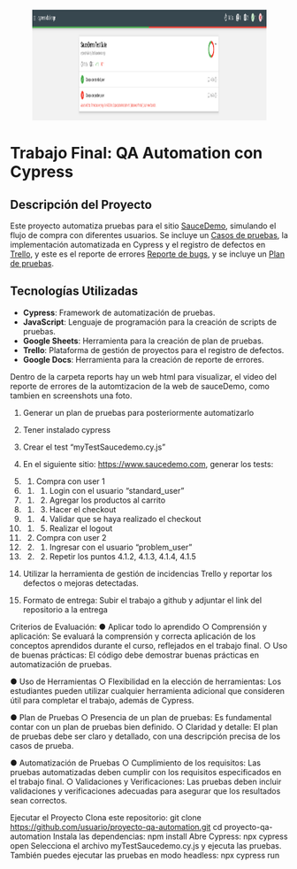 <figure><img src="/cypress.png" alt="logo" style="height: 200px;"></figure>

# **Trabajo Final: QA Automation con Cypress**

## **Descripción del Proyecto**
Este proyecto automatiza pruebas para el sitio [SauceDemo](https://www.saucedemo.com), simulando el flujo de compra con diferentes usuarios. Se incluye un [Casos de pruebas](https://docs.google.com/spreadsheets/d/1AHUPmJbamMjzV35YunvaABstV7SwRdkg/edit?usp=sharing&ouid=100517623038913693993&rtpof=true&sd=true), la implementación automatizada en Cypress y el registro de defectos en [Trello](https://trello.com/invite/b/67545f1337b952292f0bb8e3/ATTI24b8807d070ccb58962a561141e86e2e0646633B/swag-labs-qa-automatizacion-challenge),
y este es el reporte de errores [Reporte de bugs](https://docs.google.com/document/d/1FOE358r_KKAoL6Mpg7squfy1zz5_yDVMIa36XfueKCM/edit?usp=sharing),
y se incluye un [Plan de pruebas](https://docs.google.com/document/d/1JoF8YQR1293_XQF20L1UomUMiRa_jytryrOylAHz2Ts/edit?usp=sharing).

## **Tecnologías Utilizadas**
- **Cypress**: Framework de automatización de pruebas.
- **JavaScript**: Lenguaje de programación para la creación de scripts de pruebas.
- **Google Sheets**: Herramienta para la creación de plan de pruebas.
- **Trello**: Plataforma de gestión de proyectos para el registro de defectos.
- **Google Docs**: Herramienta para la creación de reporte de errores.

Dentro de la carpeta reports hay un web html para visualizar, el video del reporte de errores de la automtizacion de la web de sauceDemo, como tambien en screenshots una foto.

1. Generar un plan de pruebas para posteriormente automatizarlo
2. Tener instalado cypress
3. Crear el test “myTestSaucedemo.cy.js”
4. En el siguiente sitio: https://www.saucedemo.com, generar los tests:
4. 1. Compra con user 1
4. 1. 1. Login con el usuario “standard_user”
4. 1. 2. Agregar los productos al carrito
4. 1. 3. Hacer el checkout
4. 1. 4. Validar que se haya realizado el checkout
4. 1. 5. Realizar el logout
4. 2. Compra con user 2
4. 2. 1. Ingresar con el usuario “problem_user”
4. 2. 2. Repetir los puntos 4.1.2, 4.1.3, 4.1.4, 4.1.5

5. Utilizar la herramienta de gestión de incidencias Trello y reportar los
defectos o mejoras detectadas.

6. Formato de entrega: Subir el trabajo a github y adjuntar el link del
repositorio a la entrega

Criterios de Evaluación:
● Aplicar todo lo aprendido
○ Comprensión y aplicación: Se evaluará la comprensión y
correcta aplicación de los conceptos aprendidos durante el curso,
reflejados en el trabajo final.
○ Uso de buenas prácticas: El código debe demostrar
buenas prácticas en automatización de pruebas.

● Uso de Herramientas
○ Flexibilidad en la elección de herramientas: Los estudiantes
pueden utilizar cualquier herramienta adicional que
consideren útil para completar el trabajo, además de Cypress.

● Plan de Pruebas
○ Presencia de un plan de pruebas: Es fundamental contar
con un plan de pruebas bien definido.
○ Claridad y detalle: El plan de pruebas debe ser claro y
detallado, con una descripción precisa de los casos de
prueba.

● Automatización de Pruebas
○ Cumplimiento de los requisitos: Las pruebas automatizadas
deben cumplir con los requisitos especificados en el trabajo
final.
○ Validaciones y Verificaciones: Las pruebas deben incluir
validaciones y verificaciones adecuadas para asegurar
que los resultados sean correctos.

Ejecutar el Proyecto
Clona este repositorio: git clone https://github.com/usuario/proyecto-qa-automation.git 
cd proyecto-qa-automation
Instala las dependencias: npm install
Abre Cypress: npx cypress open
Selecciona el archivo myTestSaucedemo.cy.js y ejecuta las pruebas.
También puedes ejecutar las pruebas en modo headless: npx cypress run